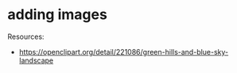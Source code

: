 # adding images

Resources:
- https://openclipart.org/detail/221086/green-hills-and-blue-sky-landscape
